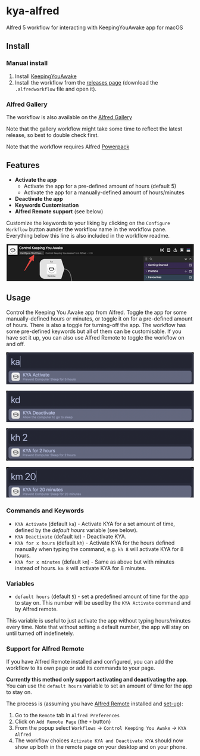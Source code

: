 # kya-alfred
Alfred 5 workflow for interacting with KeepingYouAwake app for macOS

## Install

### Manual install
1. Install [KeepingYouAwake](https://github.com/newmarcel/KeepingYouAwake)
2. Install the workflow from the [releases page](https://github.com/andreatitolo/kya-alfred/releases/latest) (download the `.alfredworkflow` file and open it).

### Alfred Gallery 

The workflow is also available on the [Alfred Gallery](https://alfred.app/workflows/andreatitolo/control-keeping-you-awake/)

Note that the gallery workflow might take some time to reflect the latest release, so best to double check first.

Note that the workflow requires Alfred [Powerpack](https://www.alfredapp.com/powerpack)

## Features
- **Activate the app**
  - Activate the app for a pre-defined amount of hours (default 5)
  - Activate the app for a manually-defined amount of hours/minutes
- **Deactivate the app**
- **Keywords Customisation**
- **Alfred Remote support** (see below)

Customize the keywords to your liking by clicking on the `Configure Workflow` button aunder the workflow name in the workflow pane. Everything below this line is also included in the workflow readme.

![Alfred customise workflow](images/configure_workflow.png)

## Usage
Control the Keeping You Awake app from Alfred. Toggle the app for some manually-defined hours or minutes, or toggle it on for a pre-defined amount of hours. There is also a toggle for turning-off the app. 
The workflow has some pre-defined keywords but all of them can be customisable. If you have set it up, you can also use Alfred Remote to toggle the workflow on and off.

![Activate KYA](images/ka.png)

![Deactivate KYA](images/kd.png)

![Activate KYA for x hours](images/kh.png)

![Activate KYA for x minutes](images/km.png)

### Commands and Keywords

- `KYA Activate` (default `ka`) - Activate KYA for a set amount of time, defined by the _default hours_ variable (see below).
- `KYA Deactivate` (default `kd`) - Deactivate KYA.
- `KYA for x hours` (default `kh`) - Activate KYA for the hours defined manually when typing the command, e.g. `kh 8` will activate KYA for 8 hours.
- `KYA for x minutes` (default `km`) - Same as above but with minutes instead of hours. `km 8` will activate KYA for 8 minutes.

### Variables

- `default hours` (default `5`) - set a predefined amount of time for the app to stay on. This number will be used by the `KYA Activate` command and by Alfred remote. 

This variable is useful to just activate the app without typing hours/minutes every time. Note that without setting a default number, the app will stay on until turned off indefinetely.

### Support for Alfred Remote

If you have Alfred Remote installed and configured, you can add the workflow to its own page or add its commands to your page.

**Currently this method only support activating and deactivating the app**. You can use the `default hours` variable to set an amount of time for the app to stay on.

The process is (assuming you have [Alfred Remote](https://www.alfredapp.com/help/remote/) installed and [set-up](https://www.alfredapp.com/help/remote/setting-up/)):

1. Go to the `Remote` tab in `Alfred Preferences`
2. Click on `Add Remote Page` (the `+` button)
3. From the popup select `Workflows` → `Control Keeping You Awake` → `KYA Alfred`
4. The workflow choices `Activate KYA and Deactivate KYA` should now show up both in the remote page on your desktop and on your phone.